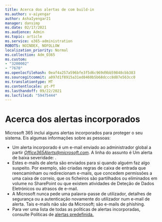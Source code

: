 ```yaml
---
title: Acerca dos alertas de com build-in
ms.author: v-aiyengar
author: AshaIyengar21
manager: dansimp
ms.date: 02/17/2021
ms.audience: Admin
ms.topic: article
ms.service: o365-administration
ROBOTS: NOINDEX, NOFOLLOW
localization_priority: Normal
ms.collection: Adm_O365
ms.custom:
- "3200002"
- "7670"
ms.openlocfilehash: 0eaf4a257a596bfe3f5d6c969d9bb59848cbb383
ms.sourcegitcommit: a097d1f8915a31ed8460b5b68dccc8d87e563cc0
ms.translationtype: MT
ms.contentlocale: pt-PT
ms.lasthandoff: 09/22/2021
ms.locfileid: "59475444"
---
```

# <a name="about-built-in-alerts"></a>Acerca dos alertas incorporados

Microsoft 365 inclui alguns alertas incorporados para proteger o seu sistema. Eis algumas informações sobre as pessoas:

- Um alerta incorporado é um e-mail enviado ao administrador global a partir *Office365Alerts@microsoft.com*. A linha do assunto é Um alerta de baixa severidade: <name of alert policy> .
- Estes e-mails de alerta são enviados para si quando alguém faz algo suspeito. Por exemplo, são criadas regras de caixa de entrada que reencaminham ou redirecionam e-mails, que concedem permissões a uma caixa de correio, que os ficheiros são partilhados ou eliminados em volume no SharePoint ou que existem atividades de Deteção de Dados Eletrónicos ou atrasos de e-mail.
- A Microsoft nunca pede uma palavra-passe de utilizador, detalhes de segurança ou a autenticação novamente do utilizador num e-mail de alerta. Tais e-mails não são da Microsoft; são e-mails de phishing.
- Para ver uma lista de todas as políticas de alertas incorporadas, consulte Políticas de [alertas predefinida.](https://go.microsoft.com/fwlink/?linkid=2103170)
